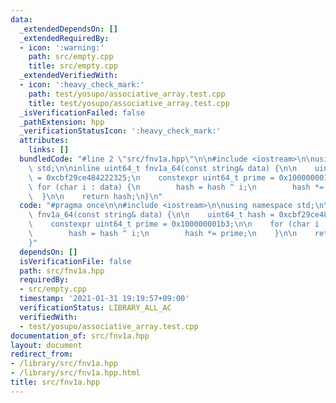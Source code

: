 ```yaml
---
data:
  _extendedDependsOn: []
  _extendedRequiredBy:
  - icon: ':warning:'
    path: src/empty.cpp
    title: src/empty.cpp
  _extendedVerifiedWith:
  - icon: ':heavy_check_mark:'
    path: test/yosupo/associative_array.test.cpp
    title: test/yosupo/associative_array.test.cpp
  _isVerificationFailed: false
  _pathExtension: hpp
  _verificationStatusIcon: ':heavy_check_mark:'
  attributes:
    links: []
  bundledCode: "#line 2 \"src/fnv1a.hpp\"\n\n#include <iostream>\n\nusing namespace\
    \ std;\n\ninline uint64_t fnv1a_64(const string& data) {\n\n    uint64_t hash\
    \ = 0xcbf29ce484222325;\n    constexpr uint64_t prime = 0x100000001b3;\n\n   \
    \ for (char i : data) {\n        hash = hash ^ i;\n        hash *= prime;\n  \
    \  }\n\n    return hash;\n}\n"
  code: "#pragma once\n\n#include <iostream>\n\nusing namespace std;\n\ninline uint64_t\
    \ fnv1a_64(const string& data) {\n\n    uint64_t hash = 0xcbf29ce484222325;\n\
    \    constexpr uint64_t prime = 0x100000001b3;\n\n    for (char i : data) {\n\
    \        hash = hash ^ i;\n        hash *= prime;\n    }\n\n    return hash;\n\
    }"
  dependsOn: []
  isVerificationFile: false
  path: src/fnv1a.hpp
  requiredBy:
  - src/empty.cpp
  timestamp: '2021-01-31 19:19:57+09:00'
  verificationStatus: LIBRARY_ALL_AC
  verifiedWith:
  - test/yosupo/associative_array.test.cpp
documentation_of: src/fnv1a.hpp
layout: document
redirect_from:
- /library/src/fnv1a.hpp
- /library/src/fnv1a.hpp.html
title: src/fnv1a.hpp
---
```

